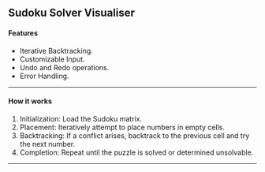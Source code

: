 ## Sudoku Solver Visualiser

#### Features

- Iterative Backtracking.
- Customizable Input.
- Undo and Redo operations.
- Error Handling.

---

#### How it works

1. Initialization: Load the Sudoku matrix.
2. Placement: Iteratively attempt to place numbers in empty cells.
3. Backtracking: If a conflict arises, backtrack to the previous cell and try the next number.
4. Completion: Repeat until the puzzle is solved or determined unsolvable.

---
